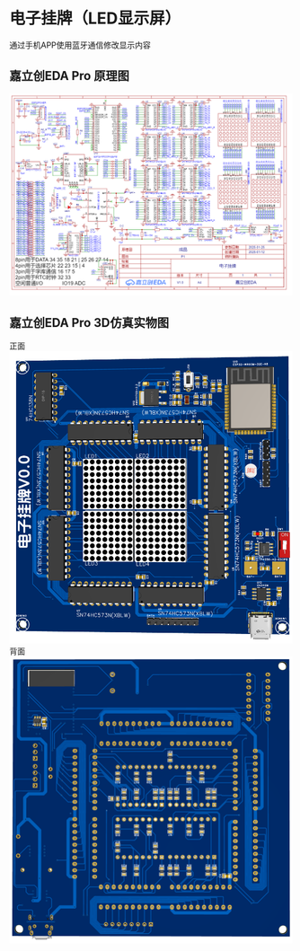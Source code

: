 # 电子挂牌（LED显示屏）
通过手机APP使用蓝牙通信修改显示内容
## 嘉立创EDA Pro 原理图
![原理图](/Image/SCH_1-P1_2025-01-27.png)
## 嘉立创EDA Pro 3D仿真实物图
正面
![原理图](/Image/3D_PCB1_2025-01-27.png)
背面
![原理图](/Image/3D_PCB1_2025-01-27_back.png)
